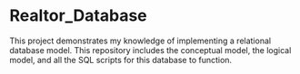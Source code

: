 # Realtor_Database
This project demonstrates my knowledge of implementing a relational database model.  This repository includes the conceptual model, the logical model, and all the SQL scripts for this database to function.
